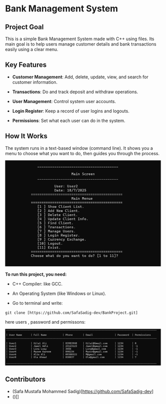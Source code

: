 # Bank Management System

## Project Goal
This is a simple Bank Management System made with C++ using files. Its main goal is to help users manage customer details and bank transactions easily using a clear menu.

## Key Features
* **Customer Management**: Add, delete, update, view, and search for customer information.

* **Transactions**: Do and track deposit and withdraw operations.

* **User Management**: Control system user accounts.

* **Login Register**: Keep a record of user logins and logouts.
  
* **Permissions**: Set what each user can do in the system.


  
## How It Works
The system runs in a text-based window (command line). It shows you a menu to choose what you want to do, then guides you through the process.

![main menu](https://github.com/SafaSadig-dev/BankProject/blob/master/1.png)

**To run this project, you need:**
* C++ Compiler: like GCC.

* An Operating System (like Windows or Linux).

* Go to terminal and write:
 ```
git clone [https://github.com/SafaSadig-dev/BankProject.git]
```

here users , password and permissons:

![main menu](https://github.com/SafaSadig-dev/BankProject/blob/master/2.png)

## Contributors
* (Safa Mustafa Mohammed Sadig)[https://github.com/SafaSadig-dev]
* ()[]
